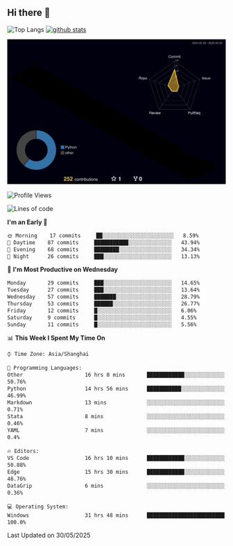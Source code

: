 ## Hi there 👋
<p align="left"> 
  <img alt="Top Langs" height="150px" src="https://github-readme-stats.vercel.app/api/top-langs/?username=Sierraki&layout=compact&show_icons=true&theme=onedark" />
  <a href="https://github.com/Sierraki/LC_Solve">
   <img alt="github stats"height="150px"  src="https://github-readme-stats.vercel.app/api/pin/?username=Sierraki&repo=LC_Solve&theme=onedark&show_icons=true" />
  </a>

![](./profile-3d-contrib/profile-night-rainbow.svg)

<!--START_SECTION:waka-->
![Profile Views](http://img.shields.io/badge/Profile%20Views-1-blue)

![Lines of code](https://img.shields.io/badge/From%20Hello%20World%20I%27ve%20Written-1319%20lines%20of%20code-blue)

**I'm an Early 🐤** 

```text
🌞 Morning    17 commits     ██░░░░░░░░░░░░░░░░░░░░░░░   8.59% 
🌆 Daytime    87 commits     ███████████░░░░░░░░░░░░░░   43.94% 
🌃 Evening    68 commits     ████████░░░░░░░░░░░░░░░░░   34.34% 
🌙 Night      26 commits     ███░░░░░░░░░░░░░░░░░░░░░░   13.13%

```
📅 **I'm Most Productive on Wednesday** 

```text
Monday       29 commits     ███░░░░░░░░░░░░░░░░░░░░░░   14.65% 
Tuesday      27 commits     ███░░░░░░░░░░░░░░░░░░░░░░   13.64% 
Wednesday    57 commits     ███████░░░░░░░░░░░░░░░░░░   28.79% 
Thursday     53 commits     ██████░░░░░░░░░░░░░░░░░░░   26.77% 
Friday       12 commits     █░░░░░░░░░░░░░░░░░░░░░░░░   6.06% 
Saturday     9 commits      █░░░░░░░░░░░░░░░░░░░░░░░░   4.55% 
Sunday       11 commits     █░░░░░░░░░░░░░░░░░░░░░░░░   5.56%

```


📊 **This Week I Spent My Time On** 

```text
⌚︎ Time Zone: Asia/Shanghai

💬 Programming Languages: 
Other                    16 hrs 8 mins       ████████████░░░░░░░░░░░░░   50.76% 
Python                   14 hrs 56 mins      ███████████░░░░░░░░░░░░░░   46.99% 
Markdown                 13 mins             ░░░░░░░░░░░░░░░░░░░░░░░░░   0.71% 
Stata                    8 mins              ░░░░░░░░░░░░░░░░░░░░░░░░░   0.46% 
YAML                     7 mins              ░░░░░░░░░░░░░░░░░░░░░░░░░   0.4%

🔥 Editors: 
VS Code                  16 hrs 10 mins      ████████████░░░░░░░░░░░░░   50.88% 
Edge                     15 hrs 30 mins      ████████████░░░░░░░░░░░░░   48.76% 
DataGrip                 6 mins              ░░░░░░░░░░░░░░░░░░░░░░░░░   0.36%

💻 Operating System: 
Windows                  31 hrs 48 mins      █████████████████████████   100.0%

```


 Last Updated on 30/05/2025
<!--END_SECTION:waka-->
